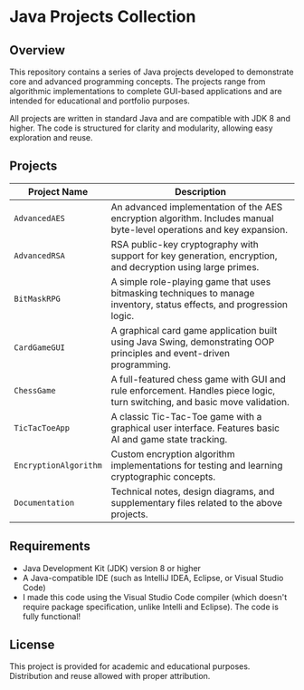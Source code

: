 # Java Projects Collection

## Overview

This repository contains a series of Java projects developed to demonstrate core and advanced programming concepts. The projects range from algorithmic implementations to complete GUI-based applications and are intended for educational and portfolio purposes.

All projects are written in standard Java and are compatible with JDK 8 and higher. The code is structured for clarity and modularity, allowing easy exploration and reuse.

## Projects

| Project Name           | Description                                                                 |
|------------------------|-----------------------------------------------------------------------------|
| `AdvancedAES`          | An advanced implementation of the AES encryption algorithm. Includes manual byte-level operations and key expansion. |
| `AdvancedRSA`          | RSA public-key cryptography with support for key generation, encryption, and decryption using large primes. |
| `BitMaskRPG`           | A simple role-playing game that uses bitmasking techniques to manage inventory, status effects, and progression logic. |
| `CardGameGUI`          | A graphical card game application built using Java Swing, demonstrating OOP principles and event-driven programming. |
| `ChessGame`            | A full-featured chess game with GUI and rule enforcement. Handles piece logic, turn switching, and basic move validation. |
| `TicTacToeApp`         | A classic Tic-Tac-Toe game with a graphical user interface. Features basic AI and game state tracking. |
| `EncryptionAlgorithm`  | Custom encryption algorithm implementations for testing and learning cryptographic concepts. |
| `Documentation`        | Technical notes, design diagrams, and supplementary files related to the above projects. |

## Requirements

- Java Development Kit (JDK) version 8 or higher
- A Java-compatible IDE (such as IntelliJ IDEA, Eclipse, or Visual Studio Code)
- I made this code using the Visual Studio Code compiler (which doesn't require package specification, unlike Intelli and Eclipse). The code is fully functional!


## License

This project is provided for academic and educational purposes. Distribution and reuse allowed with proper attribution.

